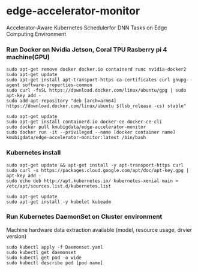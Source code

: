 # edge-accelerator-monitor

Accelerator-Aware Kubernetes Schedulerfor DNN Tasks on Edge Computing Environment

### Run Docker on Nvidia Jetson, Coral TPU Rasberry pi 4 machine(GPU)
```
sudo apt-get remove docker docker.io containerd runc nvidia-docker2
sudo apt-get update
sudo apt-get install apt-transport-https ca-certificates curl gnupg-agent software-properties-common
sudo curl -fsSL https://download.docker.com/linux/ubuntu/gpg | sudo apt-key add -
sudo add-apt-repository "deb [arch=arm64] https://download.docker.com/linux/ubuntu $(lsb_release -cs) stable"

sudo apt-get update
sudo apt-get install containerd.io docker-ce docker-ce-cli
sudo docker pull kmubigdata/edge-accelerator-monitor
sudo docker run -it --privileged --name [docker container name] kmubigdata/edge-accelerator-monitor:latest /bin/bash
```

### Kubernetes install
```
sudo apt-get update && apt-get install -y apt-transport-https curl
sudo curl -s https://packages.cloud.google.com/apt/doc/apt-key.gpg | apt-key add -
sudo echo deb http://apt.kubernetes.io/ kubernetes-xenial main > /etc/apt/sources.list.d/kubernetes.list

sudo apt-get update
sudo apt-get install -y kubelet kubeadm
```

### Run Kubernetes DaemonSet on Cluster environment
Machine hardware data extraction available (model, resource usage, drvier version)

```
sudo kubectl apply -f Daemonset.yaml
sudo kubectl get daemonset
sudo kubectl get pod -o wide
sudo kubectl describe pod [pod name]
```
